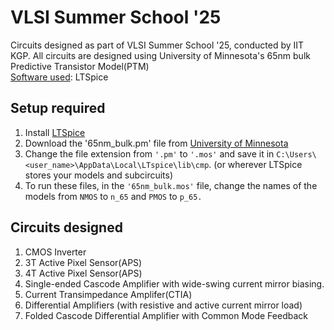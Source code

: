 # VLSI Summer School '25

Circuits designed as part of VLSI Summer School '25, conducted by IIT KGP. All circuits are designed using University of Minnesota's 65nm bulk Predictive Transistor Model(PTM)\
<u>Software used</u>: LTSpice

## Setup required

1. Install [LTSpice](https://www.analog.com/en/resources/design-tools-and-calculators/ltspice-simulator.html)
2. Download the '65nm_bulk.pm' file from [University of Minnesota](https://mec.umn.edu/ptm)
3. Change the file extension from ```'.pm'``` to ```'.mos'``` and save it in ```C:\Users\<user_name>\AppData\Local\LTspice\lib\cmp```. (or wherever LTSpice stores your models and subcircuits)
4. To run these files, in the ```'65nm_bulk.mos'``` file, change the names of the models from ```NMOS``` to ```n_65``` and ```PMOS``` to ```p_65.``` 

## Circuits designed

1. CMOS Inverter
2. 3T Active Pixel Sensor(APS)
3. 4T Active Pixel Sensor(APS)
4. Single-ended Cascode Amplifier with wide-swing current mirror biasing.
5. Current Transimpedance Amplifer(CTIA)
6. Differential Amplifiers (with resistive and active current mirror load)
7. Folded Cascode Differential Amplifier with Common Mode Feedback
